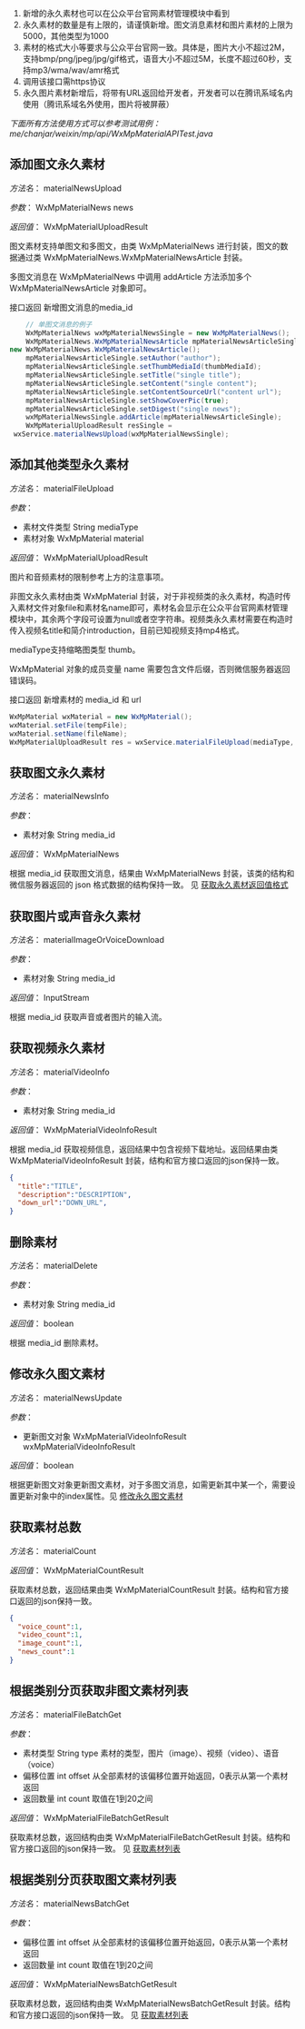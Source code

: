 1. 新增的永久素材也可以在公众平台官网素材管理模块中看到
1. 永久素材的数量是有上限的，请谨慎新增。图文消息素材和图片素材的上限为5000，其他类型为1000
1. 素材的格式大小等要求与公众平台官网一致。具体是，图片大小不超过2M，支持bmp/png/jpeg/jpg/gif格式，语音大小不超过5M，长度不超过60秒，支持mp3/wma/wav/amr格式
1. 调用该接口需https协议
1. 永久图片素材新增后，将带有URL返回给开发者，开发者可以在腾讯系域名内使用（腾讯系域名外使用，图片将被屏蔽）

*下面所有方法使用方式可以参考测试用例： me/chanjar/weixin/mp/api/WxMpMaterialAPITest.java*

## 添加图文永久素材

*方法名*： materialNewsUpload

*参数*： WxMpMaterialNews news

*返回值*： WxMpMaterialUploadResult 

图文素材支持单图文和多图文，由类 WxMpMaterialNews 进行封装，图文的数据通过类  WxMpMaterialNews.WxMpMaterialNewsArticle 封装。

多图文消息在 WxMpMaterialNews 中调用 addArticle 方法添加多个 WxMpMaterialNewsArticle 对象即可。

接口返回 新增图文消息的media_id

```java
    // 单图文消息的例子
    WxMpMaterialNews wxMpMaterialNewsSingle = new WxMpMaterialNews();
    WxMpMaterialNews.WxMpMaterialNewsArticle mpMaterialNewsArticleSingle = 
new WxMpMaterialNews.WxMpMaterialNewsArticle();
    mpMaterialNewsArticleSingle.setAuthor("author");
    mpMaterialNewsArticleSingle.setThumbMediaId(thumbMediaId);
    mpMaterialNewsArticleSingle.setTitle("single title");
    mpMaterialNewsArticleSingle.setContent("single content");
    mpMaterialNewsArticleSingle.setContentSourceUrl("content url");
    mpMaterialNewsArticleSingle.setShowCoverPic(true);
    mpMaterialNewsArticleSingle.setDigest("single news");
    wxMpMaterialNewsSingle.addArticle(mpMaterialNewsArticleSingle);
    WxMpMaterialUploadResult resSingle =
 wxService.materialNewsUpload(wxMpMaterialNewsSingle);
```

## 添加其他类型永久素材

*方法名*： materialFileUpload

*参数*：

+ 素材文件类型 String mediaType         
+ 素材对象 WxMpMaterial material

*返回值*： WxMpMaterialUploadResult

图片和音频素材的限制参考上方的注意事项。

非图文永久素材由类 WxMpMaterial 封装，对于非视频类的永久素材，构造时传入素材文件对象file和素材名name即可，素材名会显示在公众平台官网素材管理模块中，其余两个字段可设置为null或者空字符串。视频类永久素材需要在构造时传入视频名title和简介introduction，目前已知视频支持mp4格式。

mediaType支持缩略图类型 thumb。

WxMpMaterial 对象的成员变量 name 需要包含文件后缀，否则微信服务器返回错误码。

接口返回 新增素材的 media_id 和 url

```java
WxMpMaterial wxMaterial = new WxMpMaterial();
wxMaterial.setFile(tempFile);
wxMaterial.setName(fileName);
WxMpMaterialUploadResult res = wxService.materialFileUpload(mediaType, wxMaterial); 
```

## 获取图文永久素材

*方法名*： materialNewsInfo

*参数*：
       
+ 素材对象 String media_id

*返回值*： WxMpMaterialNews

根据 media_id 获取图文消息，结果由 WxMpMaterialNews 封装，该类的结构和微信服务器返回的 json 格式数据的结构保持一致。
见 [获取永久素材返回值格式](http://mp.weixin.qq.com/wiki/4/b3546879f07623cb30df9ca0e420a5d0.html)

## 获取图片或声音永久素材

*方法名*： materialImageOrVoiceDownload

*参数*：
       
+ 素材对象 String media_id

*返回值*： InputStream

根据 media_id 获取声音或者图片的输入流。

## 获取视频永久素材

*方法名*： materialVideoInfo

*参数*：
       
+ 素材对象 String media_id

*返回值*： WxMpMaterialVideoInfoResult

根据 media_id 获取视频信息，返回结果中包含视频下载地址。返回结果由类 WxMpMaterialVideoInfoResult 封装，结构和官方接口返回的json保持一致。

```json
{
  "title":"TITLE",
  "description":"DESCRIPTION",
  "down_url":"DOWN_URL",
}
```

## 删除素材

*方法名*： materialDelete

*参数*：
       
+ 素材对象 String media_id

*返回值*： boolean

根据 media_id 删除素材。

## 修改永久图文素材

*方法名*： materialNewsUpdate

*参数*：
       
+ 更新图文对象 WxMpMaterialVideoInfoResult wxMpMaterialVideoInfoResult

*返回值*： boolean

根据更新图文对象更新图文素材，对于多图文消息，如需更新其中某一个，需要设置更新对象中的index属性。见 [修改永久图文素材](http://mp.weixin.qq.com/wiki/4/19a59cba020d506e767360ca1be29450.html)

## 获取素材总数

*方法名*： materialCount

*返回值*： WxMpMaterialCountResult

获取素材总数，返回结果由类 WxMpMaterialCountResult 封装。结构和官方接口返回的json保持一致。

```json
{
  "voice_count":1,
  "video_count":1,
  "image_count":1,
  "news_count":1
}
```

## 根据类别分页获取非图文素材列表

*方法名*： materialFileBatchGet

*参数*：
       
+ 素材类型 String type 素材的类型，图片（image）、视频（video）、语音 （voice）
+ 偏移位置 int offset 从全部素材的该偏移位置开始返回，0表示从第一个素材 返回
+ 返回数量 int count 取值在1到20之间

*返回值*： WxMpMaterialFileBatchGetResult

获取素材总数，返回结构由类 WxMpMaterialFileBatchGetResult 封装。结构和官方接口返回的json保持一致。
见 [获取素材列表](http://mp.weixin.qq.com/wiki/12/2108cd7aafff7f388f41f37efa710204.html)

## 根据类别分页获取图文素材列表

*方法名*： materialNewsBatchGet

*参数*：
       
+ 偏移位置 int offset 从全部素材的该偏移位置开始返回，0表示从第一个素材 返回
+ 返回数量 int count 取值在1到20之间

*返回值*： WxMpMaterialNewsBatchGetResult

获取素材总数，返回结构由类 WxMpMaterialNewsBatchGetResult 封装。结构和官方接口返回的json保持一致。
见 [获取素材列表](http://mp.weixin.qq.com/wiki/12/2108cd7aafff7f388f41f37efa710204.html)